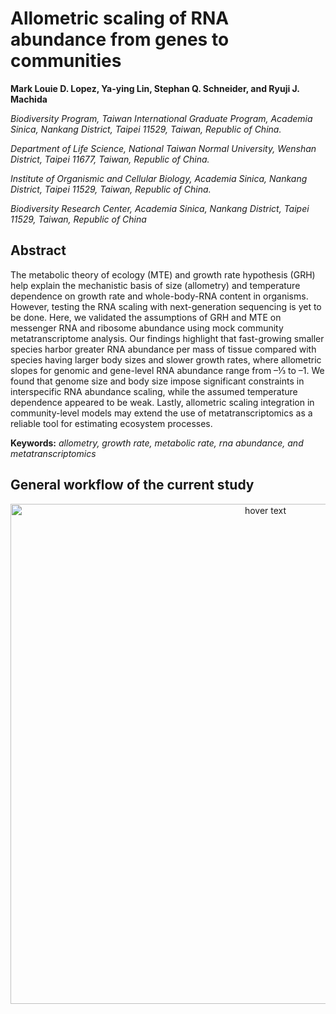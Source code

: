 # Allometric scaling of RNA abundance from genes to communities

<b> Mark Louie D. Lopez, Ya-ying Lin, Stephan Q. Schneider, and Ryuji J. Machida </b>

<i>
Biodiversity Program, Taiwan International Graduate Program, Academia Sinica, Nankang District, Taipei 11529, Taiwan, Republic of China.

Department of Life Science, National Taiwan Normal University, Wenshan District, Taipei 11677, Taiwan, Republic of China.

Institute of Organismic and Cellular Biology, Academia Sinica, Nankang District, Taipei 11529, Taiwan, Republic of China.

Biodiversity Research Center, Academia Sinica, Nankang District, Taipei 11529, Taiwan, Republic of China
</i>

## Abstract

The metabolic theory of ecology (MTE) and growth rate hypothesis (GRH) help explain the mechanistic basis of size (allometry) and temperature dependence on growth rate and whole-body-RNA content in organisms. However, testing the RNA scaling with next-generation sequencing is yet to be done. Here, we validated the assumptions of GRH and MTE on messenger RNA and ribosome abundance using mock community metatranscriptome analysis. Our findings highlight that fast-growing smaller species harbor greater RNA abundance per mass of tissue compared with species having larger body sizes and slower growth rates, where allometric slopes for genomic and gene-level RNA abundance range from –⅓ to –1. We found that genome size and body size impose significant constraints in interspecific RNA abundance scaling, while the assumed temperature dependence appeared to be weak. Lastly, allometric scaling integration in community-level models may extend the use of metatranscriptomics as a reliable tool for estimating ecosystem processes.

<b>Keywords:</b> <i>allometry, growth rate, metabolic rate, rna abundance, and metatranscriptomics</i>

## General workflow of the current study

<p align="center">
 
<img src="https://github.com/mldlopez/Allometric-scaling-of-RNA-abundance-from-genes-to-communities/edit/master/workflow.png" width="800" title="hover text">
</p>
